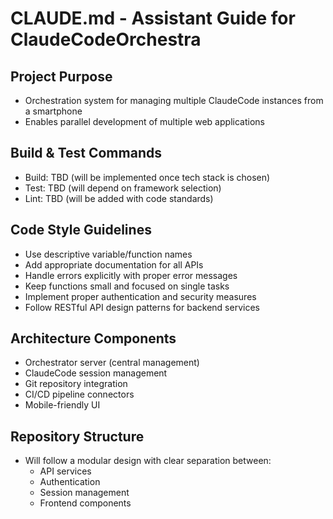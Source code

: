 # CLAUDE.md - Assistant Guide for ClaudeCodeOrchestra

## Project Purpose
- Orchestration system for managing multiple ClaudeCode instances from a smartphone
- Enables parallel development of multiple web applications

## Build & Test Commands
- Build: TBD (will be implemented once tech stack is chosen)
- Test: TBD (will depend on framework selection)
- Lint: TBD (will be added with code standards)

## Code Style Guidelines
- Use descriptive variable/function names
- Add appropriate documentation for all APIs
- Handle errors explicitly with proper error messages
- Keep functions small and focused on single tasks
- Implement proper authentication and security measures
- Follow RESTful API design patterns for backend services

## Architecture Components
- Orchestrator server (central management)
- ClaudeCode session management
- Git repository integration
- CI/CD pipeline connectors
- Mobile-friendly UI

## Repository Structure
- Will follow a modular design with clear separation between:
  - API services
  - Authentication
  - Session management
  - Frontend components